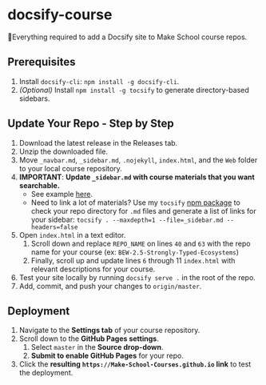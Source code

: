 # docsify-course

🌟Everything required to add a Docsify site to Make School course repos.

## Prerequisites

1. Install `docsify-cli`: `npm install -g docsify-cli`.
1. _(Optional)_ Install `npm install -g tocsify` to generate directory-based sidebars.

## Update Your Repo - Step by Step

1. Download the latest release in the Releases tab.
1. Unzip the downloaded file.
1. Move `_navbar.md`, `_sidebar.md`, `.nojekyll`, `index.html`, and the `Web` folder to your local course repository.
1. **IMPORTANT**: **Update `_sidebar.md` with course materials that you want searchable.** 
   * See example [here](https://github.com/Make-School-Courses/BEW-2.5-Strongly-Typed-Ecosystems/blob/master/_sidebar.md).
   * Need to link a lot of materials? Use my `tocsify` [npm package](https://github.com/droxey/tocsify) to check your repo directory for `.md` files and generate a list of links for your sidebar: `tocsify . --maxdepth=1 --file=_sidebar.md --headers=false`
1. Open `index.html` in a text editor.
    1. Scroll down and replace `REPO_NAME` on lines `40` and `63` with the repo name for your course (ex: `BEW-2.5-Strongly-Typed-Ecosystems`)
    1. Finally, scroll up and update lines `6` through 11 `index.html` with relevant descriptions for your course.
1. Test your site locally by running `docsify serve .` in the root of the repo.
1. Add, commit, and push your changes to `origin/master`.

## Deployment

1. Navigate to the **Settings tab** of your course repository.
1. Scroll down to the **GitHub Pages settings**.
    1. Select `master` in the **Source drop-down**.
    1. **Submit to enable GitHub Pages** for your repo.
1. Click the **resulting `https://Make-School-Courses.github.io` link** to test the deployment.
